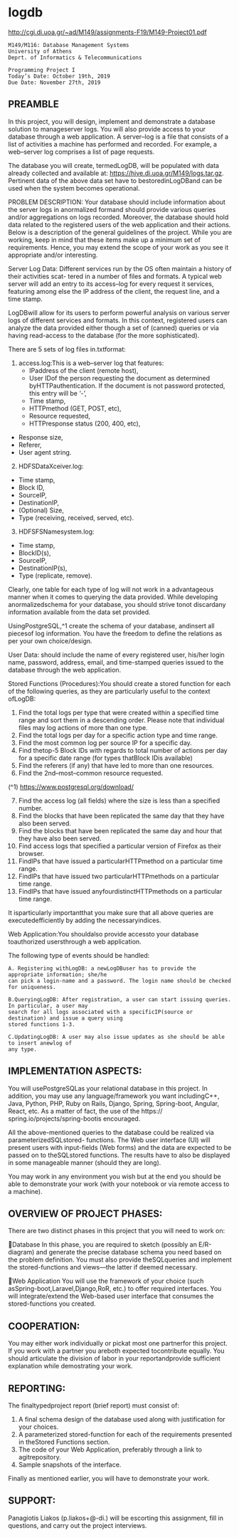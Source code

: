 # logdb
http://cgi.di.uoa.gr/~ad/M149/assignments-F19/M149-Project01.pdf

```
M149/M116: Database Management Systems
University of Athens
Deprt. of Informatics & Telecommunications
```
```
Programming Project I
Today’s Date: October 19th, 2019
Due Date: November 27th, 2019
```
## PREAMBLE

In this project, you will design, implement and demonstrate a database solution to manageserver
logs. You will also provide access to your database through a web application. A server–log is
a file that consists of a list of activities a machine has performed and recorded. For example, a
web–server log comprises a list of page requests.

The database you will create, termedLogDB, will be populated with data already collected and
available at:
https://hive.di.uoa.gr/M149/logs.tar.gz.
Pertinent data of the above data set have to bestoredinLogDBand can be used when the system
becomes operational.

PROBLEM DESCRIPTION:
Your database should include information about the server logs in anormalized formand should
provide various queries and/or aggregations on logs recorded. Moreover, the database should hold
data related to the registered users of the web application and their actions. Below is a description
of the general guidelines of the project. While you are working, keep in mind that these items make
up a minimum set of requirements. Hence, you may extend the scope of your work as you see it
appropriate and/or interesting.

Server Log Data: Different services run by the OS often maintain a history of their activities scat-
tered in a number of files and formats. A typical web server will add an entry to its access–log for
every request it services, featuring among else the IP address of the client, the request line, and a
time stamp.

LogDBwill allow for its users to perform powerful analysis on various server logs of different services
and formats. In this context, registered users can analyze the data provided either though a set of
(canned) queries or via having read-access to the database (for the more sophisticated).

There are 5 sets of log files in.txtformat:

1. access.log:This is a web–server log that features:
    - IPaddress of the client (remote host),
    - User IDof the person requesting the document as determined byHTTPauthentication.
       If the document is not password protected, this entry will be ‘-’,
    - Time stamp,
    - HTTPmethod (GET, POST, etc),
    - Resource requested,
    - HTTPresponse status (200, 400, etc),


- Response size,
- Referer,
- User agent string.
2. HDFSDataXceiver.log:
- Time stamp,
- Block ID,
- SourceIP,
- DestinationIP,
- (Optional) Size,
- Type (receiving, received, served, etc).
3. HDFSFSNamesystem.log:
- Time stamp,
- BlockID(s),
- SourceIP,
- DestinationIP(s),
- Type (replicate, remove).

Clearly, one table for each type of log will not work in a advantageous manner when it comes to
querying the data provided. While developing anormalizedschema for your database, you should
strive tonot discardany information available from the data set provided.

UsingPostgreSQL,^1 create the schema of your database, andinsert all piecesof log information.
You have the freedom to define the relations as per your own choice/design.

User Data: should include the name of every registered user, his/her login name, password, address,
email, and time-stamped queries issued to the database through the web application.

Stored Functions (Procedures):You should create a stored function for each of the following queries,
as they are particularly useful to the context ofLogDB:

1. Find the total logs per type that were created within a specified time range and sort them in
    a descending order. Please note that individual files may log actions of more than one type.
2. Find the total logs per day for a specific action type and time range.
3. Find the most common log per source IP for a specific day.
4. Find thetop-5 Block IDs with regards to total number of actions per day for a specific date
    range (for types thatBlock IDis available)
5. Find the referers (if any) that have led to more than one resources.
6. Find the 2nd–most–common resource requested.

(^1) https://www.postgresql.org/download/


7. Find the access log (all fields) where the size is less than a specified number.
8. Find the blocks that have been replicated the same day that they have also been served.
9. Find the blocks that have been replicated the same day and hour that they have also been
    served.
10. Find access logs that specified a particular version of Firefox as their browser.
11. FindIPs that have issued a particularHTTPmethod on a particular time range.
12. FindIPs that have issued two particularHTTPmethods on a particular time range.
13. FindIPs that have issued anyfourdistinctHTTPmethods on a particular time range.

It isparticularly importantthat you make sure that all above queries are executedefficiently
by adding the necessaryindices.

Web Application:You shouldalso provide accessto your database toauthorized usersthrough a web
application.

The following type of events should be handled:

```
A. Registering withLogDB: a newLogDBuser has to provide the appropriate information; she/he
can pick a login-name and a password. The login name should be checked for uniqueness.
```
```
B.QueryingLogDB: After registration, a user can start issuing queries. In particular, a user may
search for all logs associated with a specificIP(source or destination) and issue a query using
stored functions 1-3.
```
```
C.UpdatingLogDB: A user may also issue updates as she should be able to insert anewlog of
any type.
```
## IMPLEMENTATION ASPECTS:

You will usePostgreSQLas your relational database in this project. In addition, you may use any
language/framework you want includingC++, Java, Python, PHP, Ruby on Rails, Django,
Spring, Spring-boot, Angular, React, etc. As a matter of fact, the use of the https://
spring.io/projects/spring-bootis encouraged.

All the above-mentioned queries to the database could be realized via parameterizedSQLstored-
functions. The Web user interface (UI) will present users with input-fields (Web forms) and the
data are expected to be passed on to theSQLstored functions. The results have to also be displayed
in some manageable manner (should they are long).

You may work in any environment you wish but at the end you should be able to demonstrate your
work (with your notebook or via remote access to a machine).


## OVERVIEW OF PROJECT PHASES:

There are two distinct phases in this project that you will need to work on:

Database
In this phase, you are required to sketch (possibly an E/R-diagram) and generate the precise
database schema you need based on the problem definition. You must also provide theSQLqueries
and implement the stored-functions and views—the latter if deemed necessary.

Web Application
You will use the framework of your choice (such asSpring-boot,Laravel,Django,RoR, etc.) to
offer required interfaces. You will integrate/extend the Web-based user interface that consumes
the stored-functions you created.

## COOPERATION:

You may either work individually or pickat most one partnerfor this project. If you work with a
partner you areboth expected tocontribute equally. You should articulate the division of labor
in your reportandprovide sufficient explanation while demostrating your work.

## REPORTING:

The finaltypedproject report (brief report) must consist of:

1. A final schema design of the database used along with justification for your choices.
2. A parameterized stored-function for each of the requirements presented in theStored Functions
    section.
3. The code of your Web Application, preferably through a link to agitrepository.
4. Sample snapshots of the interface.

Finally as mentioned earlier, you will have to demonstrate your work.

## SUPPORT:

Panagiotis Liakos (p.liakos+@-di.) will be escorting this assignment, fill in questions, and carry
out the project interviews.


